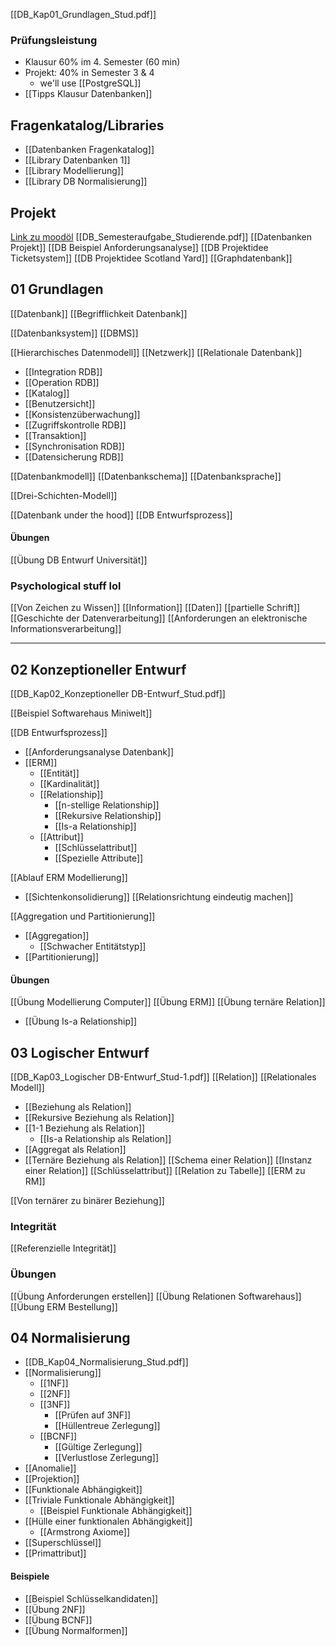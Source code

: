 [[DB_Kap01_Grundlagen_Stud.pdf]]

### Prüfungsleistung
- Klausur 60% im 4. Semester (60 min)
- Projekt: 40% in Semester 3 & 4 
	- we'll use [[PostgreSQL]]
- [[Tipps Klausur Datenbanken]]


## Fragenkatalog/Libraries
- [[Datenbanken Fragenkatalog]]
- [[Library Datenbanken 1]]
- [[Library Modellierung]]
- [[Library DB Normalisierung]]
## Projekt
[Link zu moodöl](https://elearning.dhbw-stuttgart.de/moodle/mod/folder/view.php?id=394622)
[[DB_Semesteraufgabe_Studierende.pdf]]
[[Datenbanken Projekt]]
[[DB Beispiel Anforderungsanalyse]]
[[DB Projektidee Ticketsystem]]
[[DB Projektidee Scotland Yard]]
[[Graphdatenbank]]

## 01 Grundlagen
[[Datenbank]]
[[Begrifflichkeit Datenbank]]

[[Datenbanksystem]]
[[DBMS]]

[[Hierarchisches Datenmodell]]
[[Netzwerk]]
[[Relationale Datenbank]]
- [[Integration RDB]]
- [[Operation RDB]]
- [[Katalog]]
- [[Benutzersicht]]
- [[Konsistenzüberwachung]]
- [[Zugriffskontrolle RDB]]
- [[Transaktion]]
- [[Synchronisation RDB]]
- [[Datensicherung RDB]]

[[Datenbankmodell]]
[[Datenbankschema]]
[[Datenbanksprache]]

[[Drei-Schichten-Modell]]

[[Datenbank under the hood]]
[[DB Entwurfsprozess]]

#### Übungen
[[Übung DB Entwurf Universität]]
### Psychological stuff lol
[[Von Zeichen zu Wissen]]
[[Information]]
[[Daten]]
[[partielle Schrift]]
[[Geschichte der Datenverarbeitung]]
[[Anforderungen an elektronische Informationsverarbeitung]]

---
## 02 Konzeptioneller Entwurf
[[DB_Kap02_Konzeptioneller DB-Entwurf_Stud.pdf]]

[[Beispiel Softwarehaus Miniwelt]]

[[DB Entwurfsprozess]]
- [[Anforderungsanalyse Datenbank]]
- [[ERM]]
	- [[Entität]]
	- [[Kardinalität]]
	- [[Relationship]]
		- [[n-stellige Relationship]]
		- [[Rekursive Relationship]]
		- [[Is-a Relationship]]
	- [[Attribut]]
		- [[Schlüsselattribut]]
		- [[Spezielle Attribute]]

[[Ablauf ERM Modellierung]]
- [[Sichtenkonsolidierung]]
[[Relationsrichtung eindeutig machen]]

[[Aggregation und Partitionierung]]
- [[Aggregation]]
	- [[Schwacher Entitätstyp]]
- [[Partitionierung]]

#### Übungen
[[Übung Modellierung Computer]]
[[Übung ERM]]
[[Übung ternäre Relation]]
- [[Übung Is-a Relationship]]

## 03 Logischer Entwurf
[[DB_Kap03_Logischer DB-Entwurf_Stud-1.pdf]]
[[Relation]]
[[Relationales Modell]]
- [[Beziehung als Relation]]
- [[Rekursive Beziehung als Relation]]
- [[1-1 Beziehung als Relation]]
	- [[Is-a Relationship als Relation]]
- [[Aggregat als Relation]]
- [[Ternäre Beziehung als Relation]]
[[Schema einer Relation]]
[[Instanz einer Relation]]
[[Schlüsselattribut]]
[[Relation zu Tabelle]]
[[ERM zu RM]]

[[Von ternärer zu binärer Beziehung]]
### Integrität
[[Referenzielle Integrität]]

### Übungen
[[Übung Anforderungen erstellen]]
[[Übung Relationen Softwarehaus]]
[[Übung ERM Bestellung]]

## 04 Normalisierung
- [[DB_Kap04_Normalisierung_Stud.pdf]]
- [[Normalisierung]]
	- [[1NF]]
	- [[2NF]]
	- [[3NF]]
		- [[Prüfen auf 3NF]]
		- [[Hüllentreue Zerlegung]]
	- [[BCNF]]
		- [[Gültige Zerlegung]]
		- [[Verlustlose Zerlegung]]
- [[Anomalie]]
- [[Projektion]]
- [[Funktionale Abhängigkeit]]
- [[Triviale Funktionale Abhängigkeit]]
	- [[Beispiel Funktionale Abhängigkeit]]
- [[Hülle einer funktionalen Abhängigkeit]]
	- [[Armstrong Axiome]]
- [[Superschlüssel]]
- [[Primattribut]]

#### Beispiele
- [[Beispiel Schlüsselkandidaten]]
- [[Übung 2NF]]
- [[Übung BCNF]]
- [[Übung Normalformen]]